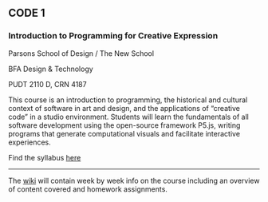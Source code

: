 ## CODE 1

### Introduction to Programming for Creative Expression

Parsons School of Design / The New School

BFA Design & Technology

PUDT 2110 D, CRN 4187

This course is an introduction to programming, the historical and cultural context of software in art and design, and the applications of “creative code” in a studio environment. Students will learn the fundamentals of all software development using the open-source framework P5.js, writing programs that generate computational visuals and facilitate interactive experiences.

Find the syllabus [here](https://github.com/mimetaur/code-1-fall-2019/raw/master/syllabus/PUDT_2110_D_KOCH_F19.pdf)

--------

The [wiki](https://github.com/mimetaur/code-1-fall-2019/wiki) will contain week by week info on the course including an overview of content covered and homework assignments.
